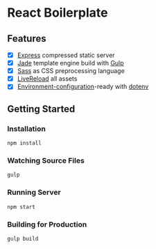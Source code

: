 # React Boilerplate

## Features

* [x] [Express](http://expressjs.com/) compressed static server
* [x] [Jade](http://jade-lang.com/) template engine build with
  [Gulp](http://gulpjs.com/)
* [x] [Sass](http://sass-lang.com/) as CSS preprocessing language
* [x] [LiveReload](http://livereload.com/) all assets
* [x] [Environment-configuration](http://12factor.net/config)-ready
  with [dotenv](https://github.com/motdotla/dotenv)

## Getting Started

### Installation

```shell
npm install
```

### Watching Source Files

```shell
gulp
```

### Running Server

```shell
npm start
```

### Building for Production

```shell
gulp build
```
